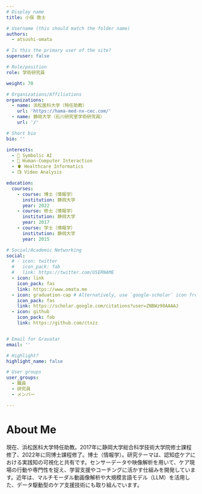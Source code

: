 ```yaml
---
# Display name
title: 小俣 敦士

# Username (this should match the folder name)
authors:
  - atsushi-omata

# Is this the primary user of the site?
superuser: false

# Role/position
role: 学術研究員

weight: 70

# Organizations/Affiliations
organizations:
  - name: 浜松医科大学（特任助教）
    url: 'https://hama-med-nx-cec.com/'
  - name: 静岡大学（石川研究室学術研究員）
    url: '/'

# Short bio
bio: ''

interests: 
  - 🧠 Symbolic AI
  - 👥 Human-Computer Interaction
  - 🫀 Healthcare Informatics
  - 📺 Video Analysis

education:
  courses:
    - course: 博士（情報学）
      institution: 静岡大学
      year: 2022
    - course: 修士（情報学）
      institution: 静岡大学
      year: 2017
    - course: 学士（情報学）
      institution: 静岡大学
      year: 2015

# Social/Academic Networking
social: 
  # - icon: twitter
  #   icon_pack: fab
  #   link: https://twitter.com/USERNAME
  - icon: link
    icon_pack: fas
    link: https://www.omata.me
  - icon: graduation-cap # Alternatively, use `google-scholar` icon from `ai` pack
    icon_pack: fas
    link: https://scholar.google.com/citations?user=ZNBWz98AAAAJ
  - icon: github
    icon_pack: fab
    link: https://github.com/ctxzz


# Email for Gravatar
email: ''

# Highlight?
highlight_name: false

# User groups
user_groups:
  - 職員
  - 研究員
  - メンバー

--- 
```

<!-- https://bootstrap.hugoblox.com/content/writing-markdown-latex/ -->

# About Me

<!-- {{< icon name="terminal" pack="fas" >}}  -->
現在、浜松医科大学特任助教。2017年に静岡大学総合科学技術大学院修士課程修了、2022年に同博士課程修了。博士（情報学）。研究テーマは、認知症ケアにおける実践知の可視化と共有です。センサーデータや映像解析を用いて、ケア現場の行動や専門性を捉え、学習支援やコーチングに活かす仕組みを開発しています。近年は、マルチモーダル動画像解析や大規模言語モデル（LLM）を活用した、データ駆動型のケア支援技術にも取り組んでいます。